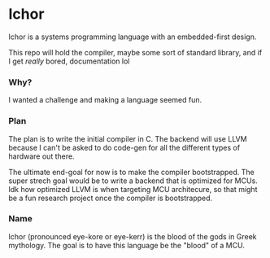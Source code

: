 # Ichor

Ichor is a systems programming language with an embedded-first design.

This repo will hold the compiler, maybe some sort of standard library, and if I get *really* bored, documentation lol

### Why?
I wanted a challenge and making a language seemed fun.

### Plan
The plan is to write the initial compiler in C. The backend will use LLVM because I can't be asked to do code-gen for all the different types of hardware out there.

The ultimate end-goal for now is to make the compiler bootstrapped. The super strech goal would be to write a backend that is optimized for MCUs.
Idk how optimized LLVM is when targeting MCU architecure, so that might be a fun research project once the compiler is bootstrapped.

### Name
Ichor (pronounced eye-kore or eye-kerr) is the blood of the gods in Greek mythology. The goal is to have this language be the "blood" of a MCU.


